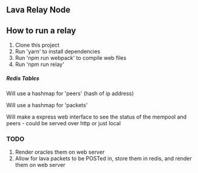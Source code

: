 ## Lava Relay Node


## How to run a relay

1. Clone this project
2. Run 'yarn' to install dependencies
3. Run 'npm run webpack' to compile web files
4. Run 'npm run relay'




##### Redis Tables

  Will use a hashmap for 'peers'  (hash of ip address)

  Will use a hashmap for 'packets'


  Will make a express web interface to see the status of the mempool and peers - could be served over http or just local


### TODO

1. Render oracles them on web server
2. Allow for lava packets to be POSTed in, store them in redis, and render them on web server
